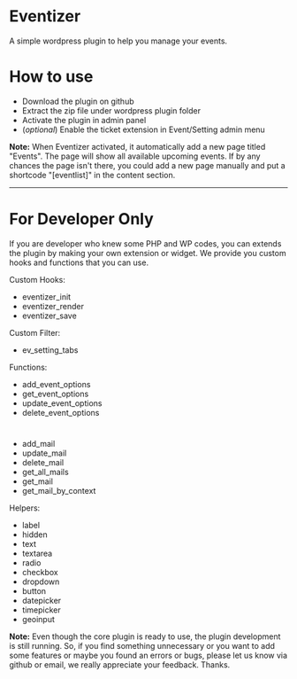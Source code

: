 Eventizer
========
A simple wordpress plugin to help you manage your events.
 

How to use
==========
* Download the plugin on github
* Extract the zip file under wordpress plugin folder
* Activate the plugin in admin panel
* (_optional_) Enable the ticket extension in Event/Setting admin menu

**Note:** When Eventizer activated, it automatically add a new page titled "Events". The page will show all available upcoming events. If by any chances the page isn't there, you could add a new page manually and put a shortcode "[eventlist]" in the content section.

---------------------------------------------------------------------------------------------------


For Developer Only
===============
If you are developer who knew some PHP and WP codes, you can extends the plugin by making your own extension or widget. We provide you custom hooks and functions that you can use.

Custom Hooks:

* eventizer_init
* eventizer_render
* eventizer_save

Custom Filter:

* ev\_setting\_tabs

Functions:

* add\_event\_options
* get\_event\_options
* update\_event\_options
* delete\_event\_options

#

* add\_mail
* update\_mail
* delete\_mail
* get\_all\_mails
* get\_mail
* get\_mail\_by\_context

Helpers:

* label
* hidden
* text
* textarea
* radio
* checkbox
* dropdown
* button
* datepicker
* timepicker
* geoinput


**Note:** Even though the core plugin is ready to use, the plugin development is still running. So, if you find something unnecessary or you want to add some features or maybe you found an errors or bugs, please let us know via github or email, we really appreciate your feedback. Thanks.
